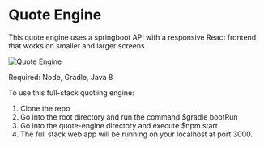 # Quote Engine

This quote engine uses a springboot API with a responsive React frontend that works on smaller and larger screens.

![Quote Engine](https://i.imgur.com/4lels9F.png)

Required: Node, Gradle, Java 8

To use this full-stack quotiing engine:

1. Clone the repo
2. Go into the root directory and run the command $gradle bootRun
3. Go into the quote-engine directory and execute $npm start
4. The full stack web app will be running on your localhost at port 3000.
